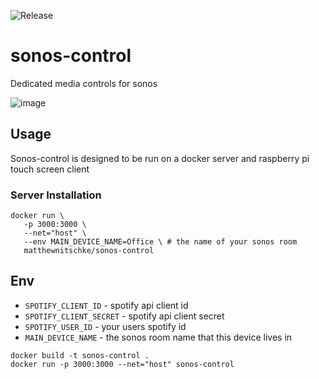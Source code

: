 ![Release](https://github.com/matthewnitschke/sonos-control/workflows/Release/badge.svg)

# sonos-control
Dedicated media controls for sonos

![image](https://user-images.githubusercontent.com/6363089/85253126-bbbb8700-b41a-11ea-9431-138c373e7fb0.png)

## Usage
Sonos-control is designed to be run on a docker server and raspberry pi touch screen client

### Server Installation

```
docker run \
   -p 3000:3000 \
   --net="host" \
   --env MAIN_DEVICE_NAME=Office \ # the name of your sonos room
   matthewnitschke/sonos-control 
```



## Env
- `SPOTIFY_CLIENT_ID` - spotify api client id
- `SPOTIFY_CLIENT_SECRET` - spotify api client secret
- `SPOTIFY_USER_ID` - your users spotify id
- `MAIN_DEVICE_NAME` - the sonos room name that this device lives in


```
docker build -t sonos-control .
docker run -p 3000:3000 --net="host" sonos-control
```
